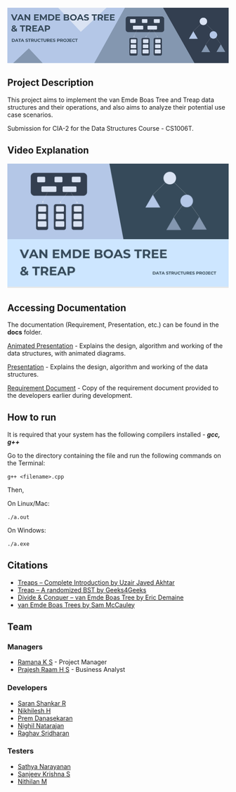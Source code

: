 ![van Emde Boas Tree & Treap](static/banner.png?raw=true)

## Project Description

This project aims to implement the van Emde Boas Tree and Treap data structures and their operations, and also aims to analyze their potential use case scenarios.

Submission for CIA-2 for the Data Structures Course - CS1006T.

## Video Explanation

[![YouTube video](static/thumb.png)](https://www.youtube.com/watch?v=szGnCc3TdcA "van Emde Boas Tree and Treap | Data Structures")

## Accessing Documentation

The documentation (Requirement, Presentation, etc.) can be found in the **docs** folder.

[Animated Presentation](docs/Presentation_animated.ppsx) - Explains the design, algorithm and working of the data structures, with animated diagrams.

[Presentation](docs/Presentation.pdf) - Explains the design, algorithm and working of the data structures.

[Requirement Document](docs/Requirements.pdf) - Copy of the requirement document provided to the developers earlier during development.

## How to run

It is required that your system has the following compilers installed - **_gcc, g++_**

Go to the directory containing the file and run the following commands on the Terminal:

```
g++ <filename>.cpp
```

Then,

On Linux/Mac:

```
./a.out
```

On Windows:

```
./a.exe
```

## Citations

- [Treaps – Complete Introduction by Uzair Javed Akhtar](https://www.youtube.com/watch?v=ZNtC4oUaQ8A)
- [Treap – A randomized BST by Geeks4Geeks](https://www.geeksforgeeks.org/treap-a-randomized-binary-search-tree/)
- [Divide & Conquer – van Emde Boas Tree by Eric Demaine](https://ocw.mit.edu/courses/6-046j-design-and-analysis-of-algorithms-spring-2015/resources/lecture-4-divide-conquer-van-emde-boas-trees/)
- [van Emde Boas Trees by Sam McCauley](https://williams-cs.github.io/cs358-f21/lectures/lecture23/veb.pdf)

## Team

### Managers

- [Ramana K S](https://www.github.com/Ignia707) - Project Manager
- [Prajesh Raam H S](https://www.github.com/hotaru-hspr) - Business Analyst

### Developers

- [Saran Shankar R](https://www.github.com/try3d)
- [Nikhilesh H](https://www.github.com/Nikhilesh-H)
- [Prem Danasekaran](https://www.github.com/Black-Hawk-005)
- [Nighil Natarajan](https://www.github.com/nighil05)
- [Raghav Sridharan](https://www.github.com/raghavsridharan)

### Testers

- [Sathya Narayanan](https://www.github.com/Sathya4683)
- [Sanjeev Krishna S](https://www.github.com/sanjeevkrishna2114)
- [Nithilan M](https://www.github.com/MadeForMoney)
